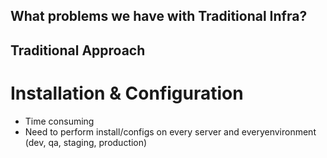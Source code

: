 ## What problems we have with Traditional Infra?
## Traditional Approach

# Installation & Configuration
- Time consuming
- Need to perform install/configs on every server and everyenvironment (dev, qa, staging, production)